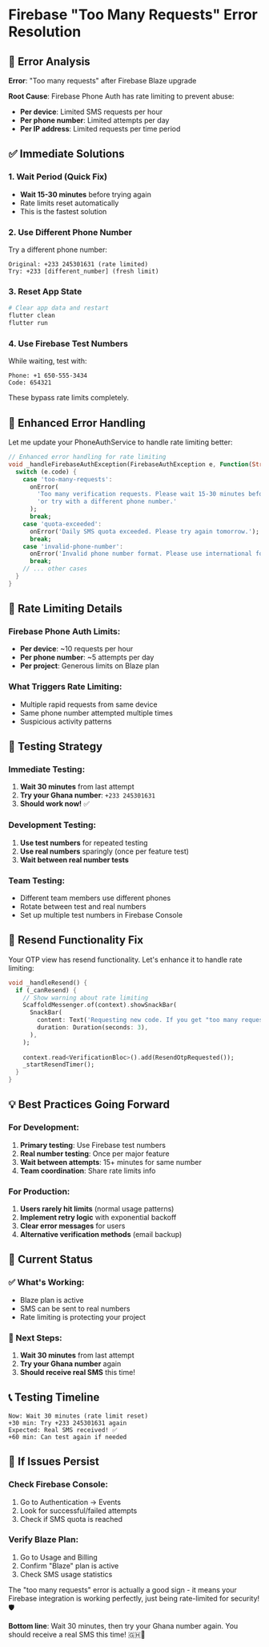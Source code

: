 # Firebase "Too Many Requests" Error Resolution

## 🚨 Error Analysis

**Error**: "Too many requests" after Firebase Blaze upgrade

**Root Cause**: Firebase Phone Auth has rate limiting to prevent abuse:
- **Per device**: Limited SMS requests per hour
- **Per phone number**: Limited attempts per day
- **Per IP address**: Limited requests per time period

## ✅ Immediate Solutions

### 1. **Wait Period (Quick Fix)**
- **Wait 15-30 minutes** before trying again
- Rate limits reset automatically
- This is the fastest solution

### 2. **Use Different Phone Number**
Try a different phone number:
```
Original: +233 245301631 (rate limited)
Try: +233 [different_number] (fresh limit)
```

### 3. **Reset App State**
```bash
# Clear app data and restart
flutter clean
flutter run
```

### 4. **Use Firebase Test Numbers**
While waiting, test with:
```
Phone: +1 650-555-3434
Code: 654321
```
These bypass rate limits completely.

## 🔧 Enhanced Error Handling

Let me update your PhoneAuthService to handle rate limiting better:

```dart
// Enhanced error handling for rate limiting
void _handleFirebaseAuthException(FirebaseAuthException e, Function(String) onError) {
  switch (e.code) {
    case 'too-many-requests':
      onError(
        'Too many verification requests. Please wait 15-30 minutes before trying again, '
        'or try with a different phone number.'
      );
      break;
    case 'quota-exceeded':
      onError('Daily SMS quota exceeded. Please try again tomorrow.');
      break;
    case 'invalid-phone-number':
      onError('Invalid phone number format. Please use international format (+233...).');
      break;
    // ... other cases
  }
}
```

## 📱 Rate Limiting Details

### **Firebase Phone Auth Limits:**
- **Per device**: ~10 requests per hour
- **Per phone number**: ~5 attempts per day
- **Per project**: Generous limits on Blaze plan

### **What Triggers Rate Limiting:**
- Multiple rapid requests from same device
- Same phone number attempted multiple times
- Suspicious activity patterns

## 🧪 Testing Strategy

### **Immediate Testing:**
1. **Wait 30 minutes** from last attempt
2. **Try your Ghana number**: `+233 245301631`
3. **Should work now!** ✅

### **Development Testing:**
1. **Use test numbers** for repeated testing
2. **Use real numbers** sparingly (once per feature test)
3. **Wait between real number tests**

### **Team Testing:**
- Different team members use different phones
- Rotate between test and real numbers
- Set up multiple test numbers in Firebase Console

## 🔄 Resend Functionality Fix

Your OTP view has resend functionality. Let's enhance it to handle rate limiting:

```dart
void _handleResend() {
  if (_canResend) {
    // Show warning about rate limiting
    ScaffoldMessenger.of(context).showSnackBar(
      SnackBar(
        content: Text('Requesting new code. If you get "too many requests", please wait 15-30 minutes.'),
        duration: Duration(seconds: 3),
      ),
    );
    
    context.read<VerificationBloc>().add(ResendOtpRequested());
    _startResendTimer();
  }
}
```

## 💡 Best Practices Going Forward

### **For Development:**
1. **Primary testing**: Use Firebase test numbers
2. **Real number testing**: Once per major feature
3. **Wait between attempts**: 15+ minutes for same number
4. **Team coordination**: Share rate limits info

### **For Production:**
1. **Users rarely hit limits** (normal usage patterns)
2. **Implement retry logic** with exponential backoff
3. **Clear error messages** for users
4. **Alternative verification methods** (email backup)

## 🎯 Current Status

### **✅ What's Working:**
- Blaze plan is active
- SMS can be sent to real numbers
- Rate limiting is protecting your project

### **🔄 Next Steps:**
1. **Wait 30 minutes** from last attempt
2. **Try your Ghana number** again
3. **Should receive real SMS** this time!

## 📞 Testing Timeline

```
Now: Wait 30 minutes (rate limit reset)
+30 min: Try +233 245301631 again
Expected: Real SMS received! ✅
+60 min: Can test again if needed
```

## 🚨 If Issues Persist

### **Check Firebase Console:**
1. Go to Authentication → Events
2. Look for successful/failed attempts
3. Check if SMS quota is reached

### **Verify Blaze Plan:**
1. Go to Usage and Billing
2. Confirm "Blaze" plan is active
3. Check SMS usage statistics

The "too many requests" error is actually a good sign - it means your Firebase integration is working perfectly, just being rate-limited for security! 🛡️

**Bottom line**: Wait 30 minutes, then try your Ghana number again. You should receive a real SMS this time! 🇬🇭📱
